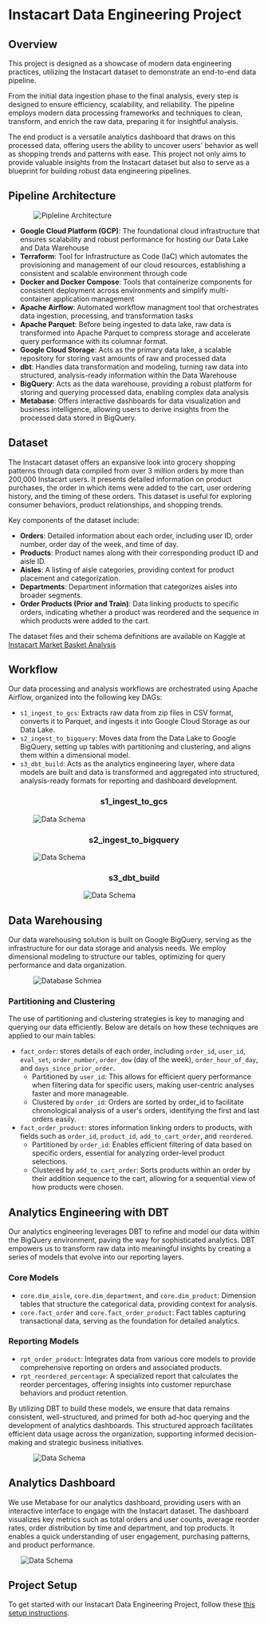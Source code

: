 # Instacart Data Engineering Project

## Overview

This project is designed as a showcase of modern data engineering practices, utilizing the Instacart dataset to demonstrate an end-to-end data pipeline. 

From the initial data ingestion phase to the final analysis, every step is designed to ensure efficiency, scalability, and reliability. The pipeline employs modern data processing frameworks and techniques to clean, transform, and enrich the raw data, preparing it for insightful analysis. 

The end product is a versatile analytics dashboard that draws on this processed data, offering users the ability to uncover users' behavior as well as shopping trends and patterns with ease. This project not only aims to provide valuable insights from the Instacart dataset but also to serve as a blueprint for building robust data engineering pipelines.

## Pipeline Architecture

<div  style="width:80%; margin: auto;">
  <img src="./assets/pipeline-architecture.jpg" alt="Pipleline Architecture"/>
</div>


- **Google Cloud Platform (GCP)**: The foundational cloud infrastructure that ensures scalability and robust performance for hosting our Data Lake and Data Warehouse
- **Terraform**: Tool for Infrastructure as Code (IaC) which automates the provisioning and management of our cloud resources, establishing a consistent and scalable environment through code
- **Docker and Docker Compose**: Tools that containerize components for consistent deployment across environments and simplify multi-container application management
- **Apache Airflow**: Automated workflow managment tool that orchestrates data ingestion, processing, and transformation tasks
- **Apache Parquet**: Before being ingested to data lake, raw data is transformed into Apache Parquet to compress storage and accelerate query performance with its columnar format.
- **Google Cloud Storage**: Acts as the primary data lake, a scalable repository for storing vast amounts of raw and processed data
- **dbt**: Handles data transformation and modeling, turning raw data into structured, analysis-ready information within the Data Warehouse
- **BigQuery**: Acts as the data warehouse, providing a robust platform for storing and querying processed data, enabling complex data analysis
- **Metabase**: Offers interactive dashboards for data visualization and business intelligence, allowing users to derive insights from the processed data stored in BigQuery.

## Dataset

The Instacart dataset offers an expansive look into grocery shopping patterns through data compiled from over 3 million orders by more than 200,000 Instacart users. It presents detailed information on product purchases, the order in which items were added to the cart, user ordering history, and the timing of these orders. This dataset is useful for exploring consumer behaviors, product relationships, and shopping trends.

Key components of the dataset include:

- **Orders**: Detailed information about each order, including user ID, order number, order day of the week, and time of day.
- **Products**: Product names along with their corresponding product ID and aisle ID.
- **Aisles**: A listing of aisle categories, providing context for product placement and categorization.
- **Departments**: Department information that categorizes aisles into broader segments.
- **Order Products (Prior and Train)**: Data linking products to specific orders, indicating whether a product was reordered and the sequence in which products were added to the cart.
  
The dataset files and their schema definitions are available on Kaggle at [Instacart Market Basket Analysis](
https://www.kaggle.com/c/instacart-market-basket-analysis)

## Workflow

Our data processing and analysis workflows are orchestrated using Apache Airflow, organized into the following key DAGs:

- `s1_ingest_to_gcs`: Extracts raw data from zip files in CSV format, converts it to Parquet, and ingests it into Google Cloud Storage as our Data Lake.
- `s2_ingest_to_bigquery`: Moves data from the Data Lake to Google BigQuery, setting up tables with partitioning and clustering, and aligns them within a dimensional model.
- `s3_dbt_build`: Acts as the analytics engineering layer, where data models are built and data is transformed and aggregated into structured, analysis-ready formats for reporting and dashboard development.

<div  style="width:80%; margin: auto;">
  <h3 style="text-align: center">s1_ingest_to_gcs</h3>
  <img src="./assets/dag_s1.png" alt="Data Schema"/>
</div>

<div  style="width:80%; margin: auto;">
  <h3 style="text-align: center">s2_ingest_to_bigquery</h3>
  <img src="./assets/dag_s2.png" alt="Data Schema"/>
</div>

<div  style="width:40%; margin: auto;">
  <h3 style="text-align: center">s3_dbt_build</h3>
  <img src="./assets/dag_s3.png" alt="Data Schema"/>
</div>

## Data Warehousing

Our data warehousing solution is built on Google BigQuery, serving as the infrastructure for our data storage and analysis needs. We employ dimensional modeling to structure our tables, optimizing for query performance and data organization.

<div  style="width:80%; margin: auto;">
  <img src="./assets/database-schema.png" alt="Database Schmea"/>
</div>

### Partitioning and Clustering

The use of partitioning and clustering strategies is key to managing and querying our data efficiently. Below are details on how these techniques are applied to our main tables:

- `fact_order`: stores details of each order, including `order_id`, `user_id`, `eval_set`, `order_number`, `order_dow` (day of the week), `order_hour_of_day`, and `days_since_prior_order`.
  - Partitioned by `user_id`: This allows for efficient query performance when filtering data for specific users, making user-centric analyses faster and more manageable.
  - Clustered by `order_id`: Orders are sorted by order_id to facilitate chronological analysis of a user's orders, identifying the first and last orders easily.
- `fact_order_product`: stores information linking orders to products, with fields such as `order_id`, `product_id`, `add_to_cart_order`, and `reordered`.
  - Partitioned by `order_id`: Enables efficient filtering of data based on specific orders, essential for analyzing order-level product selections.
  - Clustered by `add_to_cart_order`: Sorts products within an order by their addition sequence to the cart, allowing for a sequential view of how products were chosen.

## Analytics Engineering with DBT

Our analytics engineering leverages DBT to refine and model our data within the BigQuery environment, paving the way for sophisticated analytics. DBT empowers us to transform raw data into meaningful insights by creating a series of models that evolve into our reporting layers.

### Core Models

- `core.dim_aisle`, `core.dim_department`, and `core.dim_product`: Dimension tables that structure the categorical data, providing context for analysis.
- `core.fact_order` and `core.fact_order_product`: Fact tables capturing transactional data, serving as the foundation for detailed analytics.

### Reporting Models

- `rpt_order_product`: Integrates data from various core models to provide comprehensive reporting on orders and associated products.
- `rpt_reordered_percentage`: A specialized report that calculates the reorder percentages, offering insights into customer repurchase behaviors and product retention.

By utilizing DBT to build these models, we ensure that data remains consistent, well-structured, and primed for both ad-hoc querying and the development of analytics dashboards. This structured approach facilitates efficient data usage across the organization, supporting informed decision-making and strategic business initiatives.

<div  style="width:80%; margin: auto;">
  <img src="./assets/dbt.png" alt="Data Schema"/>
</div>

## Analytics Dashboard

We use Metabase for our analytics dashboard, providing users with an interactive interface to engage with the Instacart dataset. The dashboard visualizes key metrics such as total orders and user counts, average reorder rates, order distribution by time and department, and top products. It enables a quick understanding of user engagement, purchasing patterns, and product performance.

<div  style="width:90%; margin: auto;">
  <img src="./assets/Instacart-dashboard.jpg" alt="Data Schema"/>
</div>


## Project Setup

To get started with our Instacart Data Engineering Project, follow these [this setup instructions](setup.md).